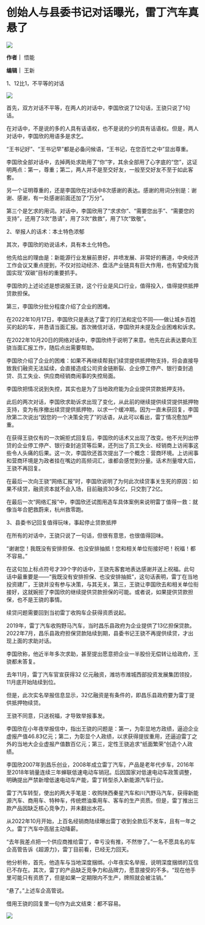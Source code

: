# 创始人与县委书记对话曝光，雷丁汽车真悬了

![](https://inews.gtimg.com/news_bt/ONDv6HE8royiZLmFnkd3KWa0PvBOsHE6b7TIdyCQxMyyEAA/1000)

**作者｜** 悟能

**编辑｜** 王新

1、12比1，不平等的对话

![](https://inews.gtimg.com/news_bt/OZ8Yd19_aZVpLjk8pbmMFlOB4egrGTB7p61-V_dbH6RV0AA/0)

首先，双方对话不平等，在两人的对话中，李国欣说了12句话，王骁只说了1句话。

在对话中，不是说的多的人具有话语权，也不是说的少的具有话语权。但是，两人对话中，李国欣的用语多是求乞。

“王书记好”、“王书记早”都是必备问候语，“王书记，在您百忙之中”显出尊重。

李国欣全部对话中，去掉两处求助用了“你”字，其余全部用了心字底的“您”，这证明两点：第一，尊重；第二，两人并不是至交好友，一般至交好友不至于如此客套。

另一个证明尊重的，还是李国欣在对话中8次感谢的表达。感谢的用词分别是：谢谢、感谢，有一处感谢前面还加了“万分”。

第三个是乞求的用词。对话中，李国欣用了“求求你”、“需要您出手”、“需要您的支持”，还用了3次“恳请”，用了3次“救救”，用了1次“致敬”。

2、举报人的话术：本土特色浓郁

其次，李国欣的劝说话术，具有本土化特色。

他先给出的理由是：新能源行业发展前景好，井喷发展、非常好的赛道，中央经济工作会议又重点提到，不仅对拉动经济、盘活产业链具有巨大作用，也有望成为我国实现“双碳”目标的重要抓手。

李国欣的上述论述是想说服王骁，这个行业是风口行业，值得投入，值得提供抵押贷款担保。

第三，李国欣分批分程度介绍了企业的困难。

在2022年10月17日，李国欣只是表达了雷丁的打法和定位不同——做让城乡百姓买的起的车，并恳请当面汇报。首次微信对话，李国欣并未提及企业困难和诉求。

在2022年10月20日的网络对话中，李国欣终于说明了来意。他先在此表达要向王骁当面汇报工作，随后点出需要帮助。

李国欣介绍了企业的困难：如果不再继续帮我们续贷提供抵押物支持，将会直接导致我们融资无法延续，会直接造成公司资金链断裂、企业停工停产、银行查封追贷、员工失业、供应商经销商闹事的失控局面。

李国欣把情况说到失控，其实也是为了当地政府能为企业提供贷款抵押支持。

此后的两次对话，李国欣求助诉求出现了变化，从此前的继续提供续贷提供抵押物支持，变为有序撤出续贷提供抵押物，以求一个缓冲期。因为一直未获回复，李国欣第二次说出“因您的一个决策全完了”的话语，从此可以看出，雷丁情况愈加严重。

在获得王骁仅有的一次婉拒式回复后，李国欣的话术又出现了改变。他不光列出停贷的企业停工停产、银行查封追贷等后果，还列出了员工失业、经销商上访闹事这些令人头痛的后果。这一次，李国欣还首次提出了一个概念：营商环境。上访闹事和营商环境是为政者挂在嘴边的高频词汇，谁都会感觉到分量。话术剂量增大后，王骁不再回复。

在最后一次向王骁“网络汇报”时，李国欣说明了为何此次续贷事关生死的原因：如果不续贷，融资资本就不会入场，目前融资30多亿，只交割了2亿。

在最后一次“网络汇报”中，李国欣还试图用造车具体案例来说明雷丁值得一救：就像当年合肥救蔚来，杭州救零跑。

3、县委书记回复值得玩味，事起停止贷款抵押

在所有的对话中，王骁只说了一句话，但很有意思，也很值得回味。

“谢谢您！我既没有安排担保、也没安排抽抵！您和相关单位衔接好吧！祝福！都不容易。”

在这句加上标点符号才39个字的话中，王骁先客套地表达感谢并送上祝福。此句话中最重要是——“我既没有安排担保、也没安排抽抵”，这句话表明，雷丁在当地投资建厂，王骁并没有参与决策，与其无关。第三，王骁让李国欣去和相关单位衔接好，这就婉拒了李国欣的继续提供贷款担保的可能。或者说，如果提供贷款担保，也不是王骁的事情。

续贷问题需要回到当初雷丁收购车企获得资质说起。

2019年，雷丁汽⻋收购野马汽车，当时昌乐县政府为企业提供了13亿担保贷款。2022年7月，昌乐县政府担保贷款陆续到期，县委书记王骁不再提供续贷，才出现上面的求助对话。

李国欣称，他近半年多次求助，甚至提出愿意把企业一半股份无偿转让给政府，王骁都未答复。

去年11月，雷丁汽车官宣获得32 亿元融资，潍坊市潍城西部投资发展集团领投，11月底开始陆续到位。

但是，此次实名举报信息显示，32亿融资是有条件的，即昌乐县政府要为雷丁提供抵押物续贷。

王骁不同意，只送祝福，才导致举报事发。

李国欣在小年夜举报信中，指出王骁的问题是：第一，为彰显地方政绩，逼迫企业虚报产值46.83亿元；第二，为彰显个人政绩，以求获得提拔重用，还逼迫雷丁之外的当地大企业虚报产值数百亿元；第三，定性王骁追求“纸面繁荣”创造个人政绩。

李国欣2007年到昌乐创业，2008年成立雷丁汽车，产品是老年代步车，2016年至2018年销量连续三年蝉联低速电动车销冠。后因国家对低速电动车政策调整，明确提出严禁新增低速电动车产能，雷丁转型杀入新能源汽车行业。

雷丁汽车转型，使出的两大手笔是：收购陕西秦星汽车和川汽野马汽车，获得新能源汽车、商用车、特种车，传统燃油乘用车、客车的生产资质。但是，雷丁推出三款产品因缺乏核心竞争力，并未翻出水花。

从2022年10月开始，上百名经销商陆续曝出雷丁收到全款后不发车，且有一年之久。雷丁汽车中高层主动降薪。

“去年我差点把一个供应商推给雷丁，幸亏没有推，不然惨了。”一名不愿具名的车企高管告诉《超源力》，雷丁目前看，已经无力回天。

他分析称，首先，他造车与当地深度捆绑。小年夜实名举报，说明深度捆绑的互信已不存在。其次，雷丁的产品缺乏竞争力和品牌力，愿意接受的不多。“现在他手里可能只有资质了，但是如果一定期限内不生产，牌照就会被注销。”

“悬了。”上述车企高管说。

借用王骁的回复里一句作为此文结束：都不容易。

![](https://inews.gtimg.com/news_bt/Or8rbjxOtsr_YHrz9R8aA9gGPj8hhmLeQAGsf3l-BCk8EAA/1000)

